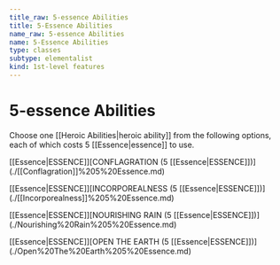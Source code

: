 ```yaml
---
title_raw: 5-essence Abilities
title: 5-Essence Abilities
name_raw: 5-essence Abilities
name: 5-Essence Abilities
type: classes
subtype: elementalist
kind: 1st-level features
---
```


# 5-essence Abilities

Choose one [[Heroic Abilities|heroic ability]] from the following options, each of which costs 5 [[Essence|essence]] to use.

[[Essence|ESSENCE]]\[CONFLAGRATION (5 [[Essence|ESSENCE]])\](./[[Conflagration]]%205%20Essence.md)

[[Essence|ESSENCE]]\[INCORPOREALNESS (5 [[Essence|ESSENCE]])\](./[[Incorporealness]]%205%20Essence.md)

[[Essence|ESSENCE]]\[NOURISHING RAIN (5 [[Essence|ESSENCE]])\](./Nourishing%20Rain%205%20Essence.md)

[[Essence|ESSENCE]]\[OPEN THE EARTH (5 [[Essence|ESSENCE]])\](./Open%20The%20Earth%205%20Essence.md)
